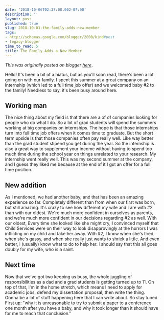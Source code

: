 ```yaml
---
date: '2018-10-06T02:37:00.002-07:00'
description: ''
layout: post
published: true
slug: 2018-10-01-the-family-adds-new-member
tags:
- http://schemas.google.com/blogger/2008/kind#post
- legacy-blogger
time_to_read: 5
title: The Family Adds a New Member
---
```


*This was originally posted on blogger [here](https://thedadphd.blogspot.com/2018/10/the-family-adds-new-member.html)*.

Hello! It's been a bit of a hiatus, but as you'll soon read, there's been a lot going on with our family. I spent this summer at a great company on an internship (which led to a full time job offer) and we welcomed baby #2 to the family! Needless to say, it's been busy around here.<br />
<h2>
Working man</h2>
The nice thing about my field is that there are a of of companies looking for people who do what I do. So a lot of grad students will spend the summers working at big companies on internships. The hope is that those internships turn into full time job offers when it comes time to graduate. But the short term upside is that those companies often pay really well. Like way better than the grad student stipend you get during the year. So the internship is also a great way to supplement your income without having to spend too much time during the school year on things unrelated to your research. My internship went really well. This was my second summer at the company, and I guess they liked me because at the end of it I got an offer for a full time position.<br />
<h2>
New addition</h2>
As I mentioned, we had another baby, and that has been an amazing experience so far. Completely different than from when our first was born, but still amazing. It's crazy to see how different my wife and I are with #2 than with our oldest. We're much more confident in ourselves as parents, and we're much more confident in our decisions regarding #2 as well. With our oldest, Every time she looked like she might cry, I convinced myself that Child Services were on their way to look disapprovingly at the horrors I was inflicting on my child and take her away. With #2, I know when she's tired, when she's gassy, and when she really just wants to shriek a little. And even better, I (usually) know what to do to help her. I should say that this all goes doubly for my wife, who is a saint.<br />
<h2>
Next time</h2>
Now that we've got two keeping us busy, the whole juggling of responsibilities as a dad and a grad students is getting turned up to 11. On top of that, I'm in the home stretch, which means I need to apply for academic jobs, defend my dissertation proposal, then write the thing. Gonna be a lot of stuff happening here that I can write about. So stay tuned. First up: "why it is unreasonable to try to submit a paper to a conference one month after you have a baby, and why it took longer than it should have for me to reach that conclusion."